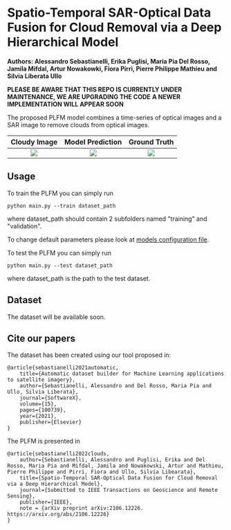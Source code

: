 # Spatio-Temporal SAR-Optical Data Fusion for Cloud Removal via a Deep Hierarchical Model

**Authors: Alessandro Sebastianelli, Erika Puglisi, Maria Pia Del Rosso, Jamila Mifdal, Artur Nowakowki, Fiora Pirri, Pierre Philippe Mathieu and Silvia Liberata Ullo**


**PLEASE BE AWARE THAT THIS REPO IS CURRENTLY UNDER MAINTENANCE, WE ARE UPGRADING THE CODE**
**A NEWER IMPLEMENTATION WILL APPEAR SOON**


The proposed PLFM model combines a time-series of optical images and a SAR image to remove clouds from optical images.


|Cloudy Image|Model Prediction|Ground Truth|
:-----------:|:-----------:|:-----------:
![](res/cloudy.png) | ![](res/prediction.png) | ![](res/gt.png)


## Usage
To train the PLFM you can simply run

```
python main.py --train dataset_path
```

where dataset_path should contain 2 subfolders named "training" and "validation".

To change default parameters please look at [models configuration file](models/models_config.py).


To test the PLFM you can simply run

```
python main.py --test dataset_path
```

where dataset_path is the path to the test dataset.


## Dataset
The dataset will be available soon.

## Cite our papers

The dataset has been created using our tool proposed in: 

    @article{sebastianelli2021automatic,
        title={Automatic dataset builder for Machine Learning applications to satellite imagery},
        author={Sebastianelli, Alessandro and Del Rosso, Maria Pia and Ullo, Silvia Liberata},
        journal={SoftwareX},
        volume={15},
        pages={100739},
        year={2021},
        publisher={Elsevier}
    }


The PLFM is presented in

    @article{sebastianelli2022clouds,
        author={Sebastianelli, Alessandro and Puglisi, Erika and Del Rosso, Maria Pia and Mifdal, Jamila and Nowakowski, Artur and Mathieu, Pierre Philippe and Pirri, Fiora and Ullo, Silvia Libearata},
        title={Spatio-Temporal SAR-Optical Data Fusion for Cloud Removal via a Deep Hierarchical Model},
        journal={Submitted to IEEE Transactions on Geoscience and Remote Sensing},
        publisher={IEEE},
        note = {arXiv preprint arXiv:2106.12226. https://arxiv.org/abs/2106.12226}
    }
